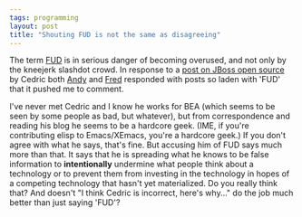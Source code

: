 ```yaml
---
tags: programming
layout: post
title: "Shouting FUD is not the same as disagreeing"
---
```




The term <a href="http://info.astrian.net/jargon/terms/f/FUD.html">FUD</a> is in serious danger of becoming overused, and not only by the kneejerk slashdot crowd. In response to a <a href="http://www.freeroller.net/page/cbeust/20030321">post on JBoss open source</a> by Cedric both <a href="http://www.freeroller.net/page/acoliver/20030322#fud_against_opensource">Andy</a> and <a href="http://www.freeroller.net/page/shareme/20030322">Fred</a> responded with posts so laden with 'FUD' that it pushed me to comment.

<p>I've never met Cedric and I know he works for BEA (which seems to be seen by some people as bad, but whatever), but from correspondence and reading his blog he seems to be a hardcore geek. (IME, if you're contributing elisp to Emacs/XEmacs, you're a hardcore geek.) If you don't agree with what he says, that's fine. But accusing him of FUD says much more than that. It says that he is spreading what he knows to be false information to <b>intentionally</b> undermine what people think about a technology or to prevent them from investing in the technology in hopes of a competing technology that hasn't yet materialized. Do you really think that? And doesn't "I think Cedric is incorrect, here's why..." do the job much better than just saying 'FUD'?</p>


